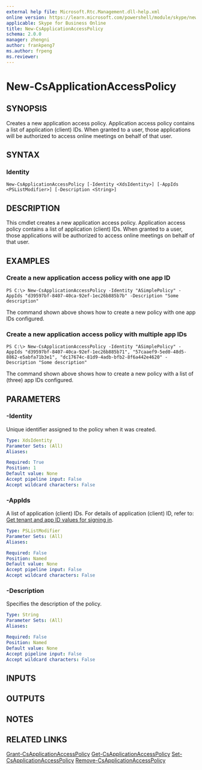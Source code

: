 ```yaml
---
external help file: Microsoft.Rtc.Management.dll-help.xml
online version: https://learn.microsoft.com/powershell/module/skype/new-csapplicationaccesspolicy
applicable: Skype for Business Online
title: New-CsApplicationAccessPolicy
schema: 2.0.0
manager: zhengni
author: frankpeng7
ms.author: frpeng
ms.reviewer:
---
```


# New-CsApplicationAccessPolicy

## SYNOPSIS

Creates a new application access policy. Application access policy contains a list of application (client) IDs. When granted to a user, those applications will be authorized to access online meetings on behalf of that user.

## SYNTAX

### Identity

```
New-CsApplicationAccessPolicy [-Identity <XdsIdentity>] [-AppIds <PSListModifier>] [-Description <String>]
```

## DESCRIPTION

This cmdlet creates a new application access policy. Application access policy contains a list of application (client) IDs. When granted to a user, those applications will be authorized to access online meetings on behalf of that user.

## EXAMPLES

### Create a new application access policy with one app ID

```
PS C:\> New-CsApplicationAccessPolicy -Identity "ASimplePolicy" -AppIds "d39597bf-8407-40ca-92ef-1ec26b885b7b" -Description "Some description"
```

The command shown above shows how to create a new policy with one app IDs configured.

### Create a new application access policy with multiple app IDs

```
PS C:\> New-CsApplicationAccessPolicy -Identity "ASimplePolicy" -AppIds "d39597bf-8407-40ca-92ef-1ec26b885b71", "57caaef9-5ed0-48d5-8862-e5abfa71b3e1", "dc17674c-81d9-4adb-bfb2-8f6a442e4620" -Description "Some description"
```

The command shown above shows how to create a new policy with a list of (three) app IDs configured.


## PARAMETERS

### -Identity

Unique identifier assigned to the policy when it was created.

```yaml
Type: XdsIdentity
Parameter Sets: (All)
Aliases: 

Required: True
Position: 1
Default value: None
Accept pipeline input: False
Accept wildcard characters: False
```

### -AppIds

A list of application (client) IDs. For details of application (client) ID, refer to: [Get tenant and app ID values for signing in](https://learn.microsoft.com/azure/active-directory/develop/howto-create-service-principal-portal#get-tenant-and-app-id-values-for-signing-in).

```yaml
Type: PSListModifier
Parameter Sets: (All)
Aliases:

Required: False
Position: Named
Default value: None
Accept pipeline input: False
Accept wildcard characters: False
```

### -Description

Specifies the description of the policy.

```yaml
Type: String
Parameter Sets: (All)
Aliases: 

Required: False
Position: Named
Default value: None
Accept pipeline input: False
Accept wildcard characters: False
```

## INPUTS

## OUTPUTS

## NOTES

## RELATED LINKS

[Grant-CsApplicationAccessPolicy](Grant-CsApplicationAccessPolicy.md)
[Get-CsApplicationAccessPolicy](Get-CsApplicationAccessPolicy.md)
[Set-CsApplicationAccessPolicy](Set-CsApplicationAccessPolicy.md)
[Remove-CsApplicationAccessPolicy](Remove-CsApplicationAccessPolicy.md)
